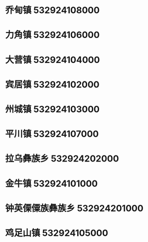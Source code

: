 # 乔甸镇 532924108000
# 力角镇 532924106000
# 大营镇 532924104000
# 宾居镇 532924102000
# 州城镇 532924103000
# 平川镇 532924107000
# 拉乌彝族乡 532924202000
# 金牛镇 532924101000
# 钟英傈僳族彝族乡 532924201000
# 鸡足山镇 532924105000

